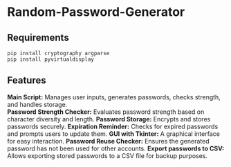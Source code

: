 # Random-Password-Generator

## Requirements

```
pip install cryptography argparse
pip install pyvirtualdisplay
```

## Features

**Main Script:** Manages user inputs, generates passwords, checks strength, and handles storage.\
**Password Strength Checker:** Evaluates password strength based on character diversity and length.
**Password Storage:** Encrypts and stores passwords securely.
**Expiration Reminder:** Checks for expired passwords and prompts users to update them.
**GUI with Tkinter:** A graphical interface for easy interaction.
**Password Reuse Checker:** Ensures the generated password has not been used for other accounts.
**Export passwords to CSV:** Allows exporting stored passwords to a CSV file for backup purposes.
